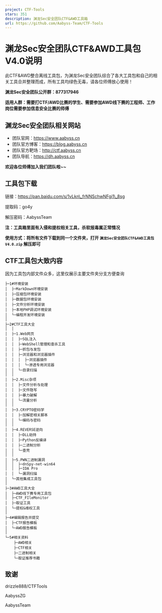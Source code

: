 ```yaml
---
project: CTF-Tools
stars: 351
description: 渊龙Sec安全团队CTF&AWD工具箱
url: https://github.com/Aabyss-Team/CTF-Tools
---
```


渊龙Sec安全团队CTF&AWD工具包V4.0说明
=========================

此CTF&AWD整合离线工具包，为渊龙Sec安全团队综合了各大工具包和自己的相关工具合并整理而成，所有工具均绿色无毒，请各位师傅放心使用！

**渊龙Sec安全团队公开群：877317946**

**适用人群：需要打CTF/AWD比赛的学生、需要参加AWD线下赛的工程师、工作岗位需要参加信息安全比赛的师傅**

渊龙Sec安全团队相关网站
-------------

-   团队官网：https://www.aabyss.cn
-   团队官方博客：https://blog.aabyss.cn
-   团队官方靶场：http://ctf.aabyss.cn
-   团队导航：https://dh.aabyss.cn

**欢迎各位师傅加入我们团队啦~~**

工具包下载
-----

链接：https://pan.baidu.com/s/1vLkn\_frNNSchwNFgi1\_8sg

提取码：go4y

解压密码：AabyssTeam

**注：工具箱里面有入侵和提权相关工具，杀软报毒属正常情况**

**使用方式：将所有文件下载到同一个文件夹，打开 `渊龙Sec安全团队CTF&AWD工具包V4.0.zip` 解压即可**

CTF工具包大致内容
----------

因为工具包内部文件众多，这里仅展示主要文件夹分支方便查询

```
├─1#环境安装
│  ├─MarkDown环境安装
│  ├─压缩包环境安装
│  ├─数据包环境安装
│  ├─文件分析环境安装
│  ├─本地PHP调试环境安装
│  └─编程开发环境安装
│
├─2#CTF工具大全
│  │ 
│  ├─1.Web网页
│  │  ├─SQL注入
│  │  ├─WebShell管理和查杀工具
│  │  ├─抓包与发包
│  │  ├─浏览器和浏览器插件
│  │  │  ├─浏览器插件
│  │  │  └─渗透专用浏览器
│  │  └─目录扫描
│  │          
│  ├─2.Misc杂项
│  │  ├─文件分析与处理
│  │  ├─文件隐写
│  │  ├─暴力破解
│  │  └─流量分析
│  │ 
│  ├─3.CRYPTO密码学
│  │  ├─加解密相关脚本
│  │  └─编码与密码
│  │ 
│  ├─4.REVERSE逆向
│  │  ├─DLL劫持
│  │  ├─Python反编译
│  │  ├─二进制分析
│  │  └─查壳
│  │ 
│  ├─5.PWN二进制漏洞
│  │  ├─dnSpy-net-win64
│  │  ├─IDA Pro
│  │  └─漏洞扫描
│  └─其他集成工具包
│
├─3#AWD工具大全
│  ├─AWD线下赛专用工具包
│  ├─CTF_FIleMonitor
│  ├─取证工具
│  └─提权&维权工具
│
├─4#编辑报告并提交
│  ├─CTF报告模板
│  └─AWD报告模板
│
└─5#相关资料
    ├─AWD相关
    ├─CTF相关
    ├─二进制相关
    └─取证推荐书籍
```

致谢
--

drizzle888/CTFTools

AabyssZG

AabyssTeam
